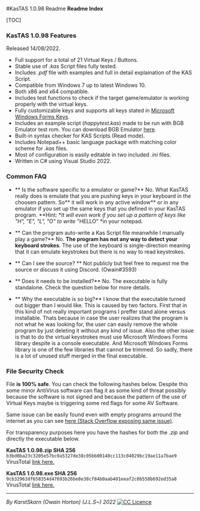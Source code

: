 #KasTAS 1.0.98 Readme
**Readme Index**

[TOC]

### KasTAS 1.0.98 Features
Released 14/08/2022.

- Full support for a total of 21 Virtual Keys / Buttons.
- Stable use of *.kas* Script files fully tested.
- Includes *.pdf* file with examples and full in detail explaination of the KAS Script.
- Compatible from Windows 7 up to latest Windows 10.
- Both x86 and x64 compatible.
- Includes test functions to check if the target game/emulator is working properly with the virtual keys.
- Fully customizable keys and supports all keys stated in [Microsoft Windows Forms Keys](https://docs.microsoft.com/es-es/dotnet/api/system.windows.forms.keys "Microsoft Windows Forms Keys").
- Includes an example script (*happytest.kas*) made to be run with BGB Emulator test rom. You can download BGB Emulator [here](https://bgb.bircd.org/ "here").
- Built-in syntax checker for KAS Scripts (Read mode).
- Includes Notepad++ basic language package with matching color scheme for *.kas* files.
- Most of configuration is easily editable in two included *.ini* files.
- Written in C# using Visual Studio 2022.

### Common FAQ
- ** Is the software specific to a emulator or game?**
No. What KasTAS really does is emulate that you are pushing keys in your keyboard in the choosen pattern. So** it will work in any active window** or in any emulator if you set up the same keys that you defined in your KasTAS program.
**Hint: **It will even work if you set up a pattern of keys like *"H", "E", "L", "O"* to write* "HELLO" *in your notepad.

- ** Can the program auto-write a Kas Script file meanwhile I manually play a game?**
No. **The program has not any way to detect your keyboard strokes**. The use of the keyboard is single-direction meaning that it can emulate keystrokes but there is no way to read keystrokes.

- ** Can I see the source? **
Not publicly but feel free to request me the source or discuss it using Discord. (Owain#3593)

- ** Does it needs to be installed?**
No. The executable is fully standalone. Check the question below for more details.

- ** Why the executable is so big?**
I know that the executable turned out bigger than I would like. This is caused by two factors.
First that in this kind of not really important programs I preffer stand alone versus installable. Thats because in case the user realizes that the program is not what he was looking for, the user can easily remove the whole program by just deleting it without any kind of issue.
Also the other issue is that to do the virtual keystrokes must use Microsoft Windows Forms library despite is a console executable. And Microsoft Windows Forms library is one of the few libraries that cannot be trimmed. So sadly, there is a lot of unused stuff merged in the final executable.

### File Security Check

File **is 100% safe**. You can check the following hashes below. Despite this some minor AntiVirus software can flag it as some kind of threat possibly because the software is not signed and because the pattern of the use of Virtual Keys maybe is triggering some red flags for some AV Software.

Same issue can be easily found even with empty programs arround the internet as you can see [here (Stack Overflow exposing same issue)](https://stackoverflow.com/questions/60340213/what-could-be-causing-virustotal-to-flag-an-empty-program-as-a-trojan "here (Stack Overflow exposing same issue)").

For transparency purposes here you have the hashes for both the *.zip* and directly the executable below.

**KasTAS 1.0.98.zip SHA 256**
`b3bd0ba23c3205e57bc0a5327de38c05bb00140cc113c04029bc19ae11a7bae9`
VirusTotal [link here.](https://www.virustotal.com/gui/file/b3bd0ba23c3205e57bc0a5327de38c05bb00140cc113c04029bc19ae11a7bae9 "link here.")

**KasTAS 1.0.98.exe SHA 256**
`9cb32963df658354d47693b26be8e38cf84b0aab401eeaf2c0b558b692ed35a8`
VirusTotal [link here.](https://www.virustotal.com/gui/file/9cb32963df658354d47693b26be8e38cf84b0aab401eeaf2c0b558b692ed35a8 "link here.")

------------
*By KarstSkarn (Owain Horton) (J.L.S~) 2022*
[![CC Licence](https://i.creativecommons.org/l/by-nc-sa/4.0/88x31.png "CC Licence")](https://creativecommons.org/licenses/by-nc-sa/4.0/ "CC Licence")
